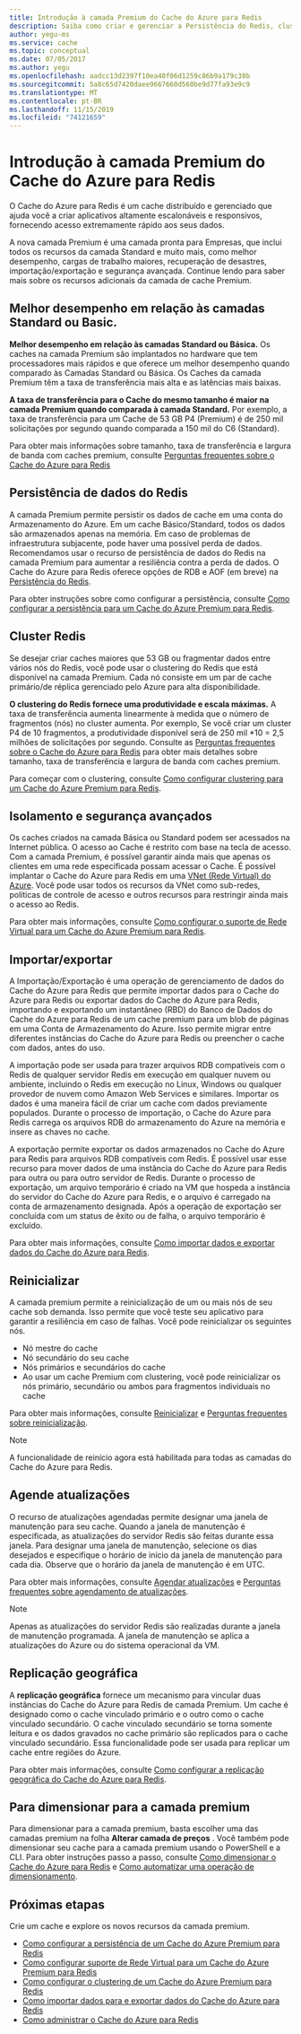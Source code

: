 ```yaml
---
title: Introdução à camada Premium do Cache do Azure para Redis
description: Saiba como criar e gerenciar a Persistência do Redis, clustering do Redis e o suporte VNET para as instâncias da camada Premium do Cache do Azure para Redis
author: yegu-ms
ms.service: cache
ms.topic: conceptual
ms.date: 07/05/2017
ms.author: yegu
ms.openlocfilehash: aadcc13d2397f10ea40f06d1259c86b9a179c38b
ms.sourcegitcommit: 5a8c65d7420daee9667660d560be9d77fa93e9c9
ms.translationtype: MT
ms.contentlocale: pt-BR
ms.lasthandoff: 11/15/2019
ms.locfileid: "74121659"
---
```

# <a name="introduction-to-the-azure-cache-for-redis-premium-tier"></a>Introdução à camada Premium do Cache do Azure para Redis
O Cache do Azure para Redis é um cache distribuído e gerenciado que ajuda você a criar aplicativos altamente escalonáveis e responsivos, fornecendo acesso extremamente rápido aos seus dados. 

A nova camada Premium é uma camada pronta para Empresas, que inclui todos os recursos da camada Standard e muito mais, como melhor desempenho, cargas de trabalho maiores, recuperação de desastres, importação/exportação e segurança avançada. Continue lendo para saber mais sobre os recursos adicionais da camada de cache Premium.

## <a name="better-performance-compared-to-standard-or-basic-tier"></a>Melhor desempenho em relação às camadas Standard ou Basic.
**Melhor desempenho em relação às camadas Standard ou Básica.** Os caches na camada Premium são implantados no hardware que tem processadores mais rápidos e que oferece um melhor desempenho quando comparado às Camadas Standard ou Básica. Os Caches da camada Premium têm a taxa de transferência mais alta e as latências mais baixas. 

**A taxa de transferência para o Cache do mesmo tamanho é maior na camada Premium quando comparada à camada Standard.** Por exemplo, a taxa de transferência para um Cache de 53 GB P4 (Premium) é de 250 mil solicitações por segundo quando comparada a 150 mil do C6 (Standard).

Para obter mais informações sobre tamanho, taxa de transferência e largura de banda com caches premium, consulte [Perguntas frequentes sobre o Cache do Azure para Redis](cache-faq.md#what-azure-cache-for-redis-offering-and-size-should-i-use)

## <a name="redis-data-persistence"></a>Persistência de dados do Redis
A camada Premium permite persistir os dados de cache em uma conta do Armazenamento do Azure. Em um cache Básico/Standard, todos os dados são armazenados apenas na memória. Em caso de problemas de infraestrutura subjacente, pode haver uma possível perda de dados. Recomendamos usar o recurso de persistência de dados do Redis na camada Premium para aumentar a resiliência contra a perda de dados. O Cache do Azure para Redis oferece opções de RDB e AOF (em breve) na [Persistência do Redis](https://redis.io/topics/persistence). 

Para obter instruções sobre como configurar a persistência, consulte [Como configurar a persistência para um Cache do Azure Premium para Redis](cache-how-to-premium-persistence.md).

## <a name="redis-cluster"></a>Cluster Redis
Se desejar criar caches maiores que 53 GB ou fragmentar dados entre vários nós do Redis, você pode usar o clustering do Redis que está disponível na camada Premium. Cada nó consiste em um par de cache primário/de réplica gerenciado pelo Azure para alta disponibilidade. 

**O clustering do Redis fornece uma produtividade e escala máximas.** A taxa de transferência aumenta linearmente à medida que o número de fragmentos (nós) no cluster aumenta. Por exemplo, Se você criar um cluster P4 de 10 fragmentos, a produtividade disponível será de 250 mil *10 = 2,5 milhões de solicitações por segundo. Consulte as [Perguntas frequentes sobre o Cache do Azure para Redis](cache-faq.md#what-azure-cache-for-redis-offering-and-size-should-i-use) para obter mais detalhes sobre tamanho, taxa de transferência e largura de banda com caches premium.

Para começar com o clustering, consulte [Como configurar clustering para um Cache do Azure Premium para Redis](cache-how-to-premium-clustering.md).

## <a name="enhanced-security-and-isolation"></a>Isolamento e segurança avançados
Os caches criados na camada Básica ou Standard podem ser acessados na Internet pública. O acesso ao Cache é restrito com base na tecla de acesso. Com a camada Premium, é possível garantir ainda mais que apenas os clientes em uma rede especificada possam acessar o Cache. É possível implantar o Cache do Azure para Redis em uma [VNet (Rede Virtual) do Azure](https://azure.microsoft.com/services/virtual-network/). Você pode usar todos os recursos da VNet como sub-redes, políticas de controle de acesso e outros recursos para restringir ainda mais o acesso ao Redis.

Para obter mais informações, consulte [Como configurar o suporte de Rede Virtual para um Cache do Azure Premium para Redis](cache-how-to-premium-vnet.md).

## <a name="importexport"></a>Importar/exportar
A Importação/Exportação é uma operação de gerenciamento de dados do Cache do Azure para Redis que permite importar dados para o Cache do Azure para Redis ou exportar dados do Cache do Azure para Redis, importando e exportando um instantâneo (RBD) do Banco de Dados do Cache do Azure para Redis de um cache premium para um blob de páginas em uma Conta de Armazenamento do Azure. Isso permite migrar entre diferentes instâncias do Cache do Azure para Redis ou preencher o cache com dados, antes do uso.

A importação pode ser usada para trazer arquivos RDB compatíveis com o Redis de qualquer servidor Redis em execução em qualquer nuvem ou ambiente, incluindo o Redis em execução no Linux, Windows ou qualquer provedor de nuvem como Amazon Web Services e similares. Importar os dados é uma maneira fácil de criar um cache com dados previamente populados. Durante o processo de importação, o Cache do Azure para Redis carrega os arquivos RDB do armazenamento do Azure na memória e insere as chaves no cache.

A exportação permite exportar os dados armazenados no Cache do Azure para Redis para arquivos RDB compatíveis com Redis. É possível usar esse recurso para mover dados de uma instância do Cache do Azure para Redis para outra ou para outro servidor de Redis. Durante o processo de exportação, um arquivo temporário é criado na VM que hospeda a instância do servidor do Cache do Azure para Redis, e o arquivo é carregado na conta de armazenamento designada. Após a operação de exportação ser concluída com um status de êxito ou de falha, o arquivo temporário é excluído.

Para obter mais informações, consulte [Como importar dados e exportar dados do Cache do Azure para Redis](cache-how-to-import-export-data.md).

## <a name="reboot"></a>Reinicializar
A camada premium permite a reinicialização de um ou mais nós de seu cache sob demanda. Isso permite que você teste seu aplicativo para garantir a resiliência em caso de falhas. Você pode reinicializar os seguintes nós.

* Nó mestre do cache
* Nó secundário do seu cache
* Nós primários e secundários do cache
* Ao usar um cache Premium com clustering, você pode reinicializar os nós primário, secundário ou ambos para fragmentos individuais no cache

Para obter mais informações, consulte [Reinicializar](cache-administration.md#reboot) e [Perguntas frequentes sobre reinicialização](cache-administration.md#reboot-faq).

>[!NOTE]
>A funcionalidade de reinício agora está habilitada para todas as camadas do Cache do Azure para Redis.
>
>

## <a name="schedule-updates"></a>Agende atualizações
O recurso de atualizações agendadas permite designar uma janela de manutenção para seu cache. Quando a janela de manutenção é especificada, as atualizações do servidor Redis são feitas durante essa janela. Para designar uma janela de manutenção, selecione os dias desejados e especifique o horário de início da janela de manutenção para cada dia. Observe que o horário da janela de manutenção é em UTC. 

Para obter mais informações, consulte [Agendar atualizações](cache-administration.md#schedule-updates) e [Perguntas frequentes sobre agendamento de atualizações](cache-administration.md#schedule-updates-faq).

> [!NOTE]
> Apenas as atualizações do servidor Redis são realizadas durante a janela de manutenção programada. A janela de manutenção se aplica a atualizações do Azure ou do sistema operacional da VM.
> 
> 

## <a name="geo-replication"></a>Replicação geográfica

A **replicação geográfica** fornece um mecanismo para vincular duas instâncias do Cache do Azure para Redis de camada Premium. Um cache é designado como o cache vinculado primário e o outro como o cache vinculado secundário. O cache vinculado secundário se torna somente leitura e os dados gravados no cache primário são replicados para o cache vinculado secundário. Essa funcionalidade pode ser usada para replicar um cache entre regiões do Azure.

Para obter mais informações, consulte [Como configurar a replicação geográfica do Cache do Azure para Redis](cache-how-to-geo-replication.md).


## <a name="to-scale-to-the-premium-tier"></a>Para dimensionar para a camada premium
Para dimensionar para a camada premium, basta escolher uma das camadas premium na folha **Alterar camada de preços** . Você também pode dimensionar seu cache para a camada premium usando o PowerShell e a CLI. Para obter instruções passo a passo, consulte [Como dimensionar o Cache do Azure para Redis](cache-how-to-scale.md) e [Como automatizar uma operação de dimensionamento](cache-how-to-scale.md#how-to-automate-a-scaling-operation).

## <a name="next-steps"></a>Próximas etapas
Crie um cache e explore os novos recursos da camada premium.

* [Como configurar a persistência de um Cache do Azure Premium para Redis](cache-how-to-premium-persistence.md)
* [Como configurar suporte de Rede Virtual para um Cache do Azure Premium para Redis](cache-how-to-premium-vnet.md)
* [Como configurar o clustering de um Cache do Azure Premium para Redis](cache-how-to-premium-clustering.md)
* [Como importar dados para e exportar dados do Cache do Azure para Redis](cache-how-to-import-export-data.md)
* [Como administrar o Cache do Azure para Redis](cache-administration.md)

